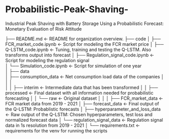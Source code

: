 # Probabilistic-Peak-Shaving-
Industrial Peak Shaving with Battery Storage Using a Probabilistic Forecast: Monetary Evaluation of Risk Attitude

├── README.md          			            <- README for organization overview.
├── code
│   ├── FCR_market_code.ipynb       	  <- Script for modeling the FCR market price
│   ├── Q-LSTM_code.ipynb        	      <- Tuning, training and testing the Q-LSTM. Also transforms output into forecast
│   ├── Regulation_signal_code.ipynb	  <- Script for modeling the regulation signal      
│   └── Simulation_code.ipynb    	      <- Script for simulation of one year        
│
├── data                
│   ├── consumption_data         	      <- Net consumption load data of the companies
│   │   │      
│   │   ├── interim           		      <- Intermediate data that has been transformed
│   │   ├── processed			              <- Final dataset with all information needed for probabilistic forecasting
│   │   └── raw				                  <- Original dataset 
│   │
│   ├── FCR_market_data  		            <- FCR market data from 2019 - 2021 
│   ├── forecast_data			              <- Final output of the Q-LSTM: Probablistic forecasts
│   ├── hyperparameter_and_loss_data    <- Raw output of the Q-LSTM: Chosen hyperparameters, test loss and normalized forecast data
│   └── regulation_signal_data		      <- Regulation signal data in 1s resolution from 2019 - 2021
│
└── requirements.txt			              <- requirements for the venv for running the scripts
